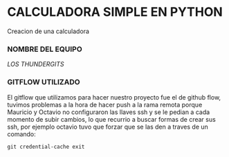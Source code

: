 # CALCULADORA SIMPLE EN PYTHON
Creacion de una calculadora
### NOMBRE DEL EQUIPO
*LOS THUNDERGITS*

### GITFLOW UTILIZADO
El gitflow que utilizamos para hacer nuestro proyecto fue el de github flow, tuvimos problemas a la hora de hacer push a la rama remota porque Mauricio y Octavio no configuraron las llaves ssh y se le pedian a cada momento de subir cambios, lo que recurrio a buscar formas de crear sus ssh, por ejemplo octavio tuvo que forzar que se las den a traves de un comando:

 ``git credential-cache exit``